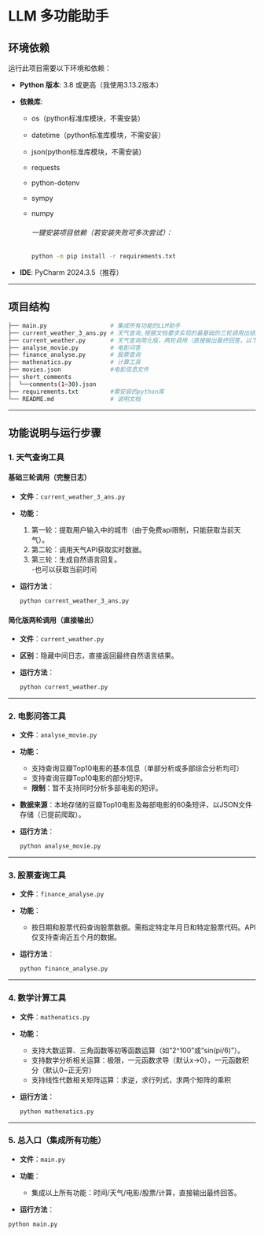 # LLM 多功能助手 

## 环境依赖

运行此项目需要以下环境和依赖：

- **Python 版本**: 3.8 或更高（我使用3.13.2版本）

- **依赖库**:

  - os（python标准库模块，不需安装）

  - datetime（python标准库模块，不需安装）

  - json(python标准库模块，不需安装)

  - requests

  - python-dotenv

  - sympy

  - numpy

    ###### 一键安装项目依赖（若安装失败可多次尝试）：

    ```bash
    python -m pip install -r requirements.txt
    ```

- **IDE**: PyCharm 2024.3.5（推荐）

---

## 项目结构
```bash
├── main.py                  # 集成所有功能的LLM助手
├── current_weather_3_ans.py # 天气查询,根据文档要求实现的最基础的三轮调用出结果，输出每轮结果
├── current_weather.py       # 天气查询简化版，两轮调用（直接输出最终回答，以下均同）
├── analyse_movie.py         # 电影问答
├── finance_analyse.py       # 股票查询
├── mathenatics.py           # 计算工具
├── movies.json              #电影信息文件
├── short_comments
│  └──comments(1~30).json
├── requirements.txt         #需安装的python库
└── README.md                # 说明文档
```

---

## 功能说明与运行步骤

### 1. 天气查询工具
#### 基础三轮调用（完整日志）
- **文件**：`current_weather_3_ans.py`  
- **功能**：
  1. 第一轮：提取用户输入中的城市（由于免费api限制，只能获取当前天气）。  
  2. 第二轮：调用天气API获取实时数据。  
  3. 第三轮：生成自然语言回复。  
  -也可以获取当前时间
- **运行方法**：  
  
  ```bash
  python current_weather_3_ans.py
  ```

#### 简化版两轮调用（直接输出）
- **文件**：`current_weather.py`  
- **区别**：隐藏中间日志，直接返回最终自然语言结果。  
- **运行方法**：  
  
  ```bash
  python current_weather.py
  ```

---

### 2. 电影问答工具
- **文件**：`analyse_movie.py`  
- **功能**：  
  - 支持查询豆瓣Top10电影的基本信息（单部分析或多部综合分析均可）
  - 支持查询豆瓣Top10电影的部分短评。  
  - **限制**：暂不支持同时分析多部电影的短评。  
- **数据来源**：本地存储的豆瓣Top10电影及每部电影的60条短评，以JSON文件存储（已提前爬取）。  
- **运行方法**：  
  
  ```bash
  python analyse_movie.py
  ```

---

### 3. 股票查询工具
- **文件**：`finance_analyse.py`  

- **功能**：  
  - 按日期和股票代码查询股票数据。需指定特定年月日和特定股票代码。API仅支持查询近五个月的数据。
- **运行方法**：  
  
  ```bash
  python finance_analyse.py 
  ```

---

### 4. 数学计算工具
- **文件**：`mathenatics.py`  
- **功能**：  
  - 支持大数运算、三角函数等初等函数运算（如“2^100”或“sin(pi/6)”）。
  - 支持数学分析相关运算：极限，一元函数求导（默认x->0），一元函数积分（默认0~正无穷）
  - 支持线性代数相关矩阵运算：求逆，求行列式，求两个矩阵的乘积
- **运行方法**：  
  
  ```bash
  python mathenatics.py
  ```

---

### 5. 总入口（集成所有功能）
- **文件**：`main.py`  
- **功能**：  
  - 集成以上所有功能：时间/天气/电影/股票/计算，直接输出最终回答。

 - **运行方法**：  

```bash
python main.py 	
```
